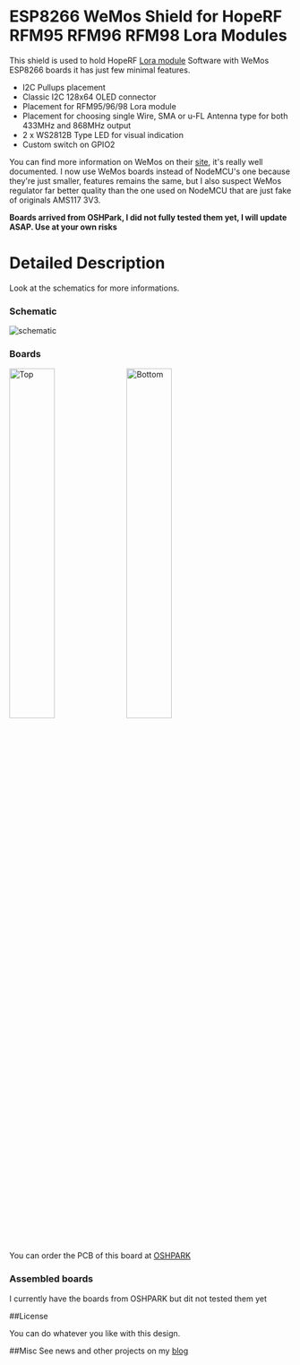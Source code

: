 ESP8266 WeMos Shield for HopeRF RFM95 RFM96 RFM98 Lora Modules
==============================================================

This shield is used to hold HopeRF [Lora module][4] Software with WeMos ESP8266 boards it has just few minimal features. 
- I2C Pullups placement
- Classic I2C 128x64 OLED connector
- Placement for RFM95/96/98 Lora module
- Placement for choosing single Wire, SMA or u-FL Antenna type for both 433MHz and 868MHz output
- 2 x WS2812B Type LED for visual indication
- Custom switch on GPIO2

You can find more information on WeMos on their [site][1], it's really well documented.
I now use WeMos boards instead of NodeMCU's one because they're just smaller, features remains the same, but I also suspect WeMos regulator far better quality than the one used on NodeMCU that are just fake of originals AMS117 3V3.

**Boards arrived from OSHPark, I did not fully tested them yet, I will update ASAP. Use at your own risks**

Detailed Description
====================

Look at the schematics for more informations.

### Schematic  
![schematic](https://raw.githubusercontent.com/hallard/WeMos-Lora/master/WeMos-Lora-sch.png)  

### Boards  
<img src="https://raw.githubusercontent.com/hallard/WeMos-Lora/master/WeMos-Lora-top.png" alt="Top" width="40%" height="40%">&nbsp;
<img src="https://raw.githubusercontent.com/hallard/WeMos-Lora/master/WeMos-Lora-bot.png" alt="Bottom" width="40%" height="40%">&nbsp; 

You can order the PCB of this board at [OSHPARK][3]

### Assembled boards

I currently have the boards from OSHPARK but dit not tested them yet

##License

You can do whatever you like with this design.

##Misc
See news and other projects on my [blog][2] 
 
[1]: http://www.wemos.cc/wiki/doku.php?id=en:d1_mini
[2]: https://hallard.me
[3]: https://oshpark.com/shared_projects/FD4f9q2s
[4]: http://www.hoperf.com/rf_transceiver/lora/
